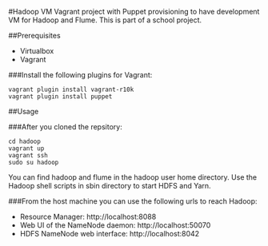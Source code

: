 #Hadoop VM
Vagrant project with Puppet provisioning to have development VM for Hadoop and Flume.
This is part of a school project.

##Prerequisites
* Virtualbox
* Vagrant

###Install the following plugins for Vagrant:
```
vagrant plugin install vagrant-r10k
vagrant plugin install puppet
```
##Usage

###After you cloned the repsitory:
```
cd hadoop
vagrant up
vagrant ssh
sudo su hadoop
```
You can find hadoop and flume in the hadoop user home directory. Use the Hadoop shell scripts in sbin directory to start HDFS and Yarn.

###From the host machine you can use the following urls to reach Hadoop:

* Resource Manager: http://localhost:8088
* Web UI of the NameNode daemon: http://localhost:50070
* HDFS NameNode web interface: http://localhost:8042

